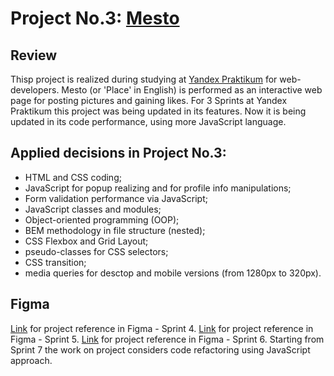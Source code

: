 # Project No.3: [Mesto](https://victoriamatynyan.github.io/mesto/)

## Review

Thisp project is realized during studying at [Yandex Praktikum](https://practicum.yandex.ru/) for web-developers.
Mesto (or 'Place' in English) is performed as an interactive web page for posting pictures and gaining likes.
For 3 Sprints at Yandex Praktikum this project was being updated in its features. Now it is being updated in its code performance, using more JavaScript language.

## Applied decisions in Project No.3:

* HTML and CSS coding;
* JavaScript for popup realizing and for profile info manipulations;
* Form validation performance via JavaScript;
* JavaScript classes and modules;
* Object-oriented programming (OOP);
* BEM methodology in file structure (nested);
* CSS Flexbox and Grid Layout;
* pseudo-classes for CSS selectors;
* CSS transition;
* media queries for desctop and mobile versions (from 1280px to 320px).

## Figma

[Link](https://www.figma.com/file/2cn9N9jSkmxD84oJik7xL7/JavaScript.-Sprint-4?node-id=0%3A1) for project reference in Figma - Sprint 4.
[Link](https://www.figma.com/file/bjyvbKKJN2naO0ucURl2Z0/JavaScript.-Sprint-5?node-id=0%3A1) for project reference in Figma - Sprint 5.
[Link](https://www.figma.com/file/kRVLKwYG3d1HGLvh7JFWRT/JavaScript.-Sprint-6?node-id=0%3A1) for project reference in Figma - Sprint 6.
Starting from Sprint 7 the work on project considers code refactoring using JavaScript approach.


